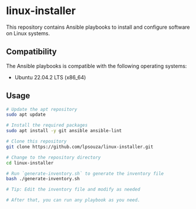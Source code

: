 # linux-installer

This repository contains Ansible playbooks to install and configure software on Linux systems.

## Compatibility

The Ansible playbooks is compatible with the following operating systems:

- Ubuntu 22.04.2 LTS (x86_64)

## Usage

```bash
# Update the apt repository
sudo apt update

# Install the required packages
sudo apt install -y git ansible ansible-lint

# Clone this repository
git clone https://github.com/lpsouza/linux-installer.git

# Change to the repository directory
cd linux-installer

# Run `generate-inventory.sh` to generate the inventory file
bash ./generate-inventory.sh

# Tip: Edit the inventory file and modify as needed

# After that, you can run any playbook as you need.
```
